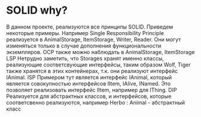 # SOLID why?
В данном проекте, реализуются все принципы SOLID.
Приведем некоторые примеры.
Например Single Responsibility Principle реализуется в AnimalStorage, ItemStorage, Writer, Reader. Они могут изменяться только в случае дополнения функциональности экземпляров.
OCP также можно наблюдать в AnimalStorage, ItemStorage
LSP Нетрудно заметить, что Storages хранят именно классы, реализующие соответсвующие интерфейсы, таким образом Wolf, Tiger также хранятся в этих контейнерах, т.к. они реализуют интерфейс IAnimal.
ISP Примером тут является интерфейс IAnimal, который является совокупностью интерфейсов IItem, IAlive, INamed. Это позволяет реализовать интерфейс IItem, например для IThing.
DIP Реализуется для абстрактных классов, и интерфейсов, которые соответсвенно реализуются, например Herbo : Animal  - абстрактный класс
